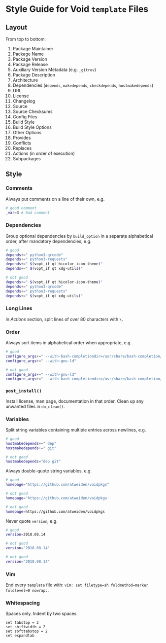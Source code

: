 Style Guide for Void `template` Files
=====================================

Layout
------

From top to bottom:

1. Package Maintainer
1. Package Name
1. Package Version
1. Package Release
1. Auxiliary Version Metadata (e.g. `_gitrev`)
1. Package Description
1. Architecture
1. Dependencies (`depends`, `makedepends`, `checkdepends`, `hostmakedepends`)
1. URL
1. License
1. Changelog
1. Source
1. Source Checksums
1. Config Files
1. Build Style
1. Build Style Options
1. Other Options
1. Provides
1. Conflicts
1. Replaces
1. Actions (in order of execution)
1. Subpackages

Style
-----

### Comments

Always put comments on a line of their own, e.g.

```sh
# good comment
_var=3 # bad comment
```

### Dependencies

Group optional dependencies by `build_option` in a separate alphabetical
order, after mandatory dependencies, e.g.

```sh
# good
depends+=" python3-qrcode"
depends+=" python3-requests"
depends+=" $(vopt_if qt hicolor-icon-theme)"
depends+=" $(vopt_if qt xdg-utils)"
```

```sh
# not good
depends+=" $(vopt_if qt hicolor-icon-theme)"
depends+=" python3-qrcode"
depends+=" python3-requests"
depends+=" $(vopt_if qt xdg-utils)"
```

### Long Lines

In *Actions* section, split lines of over 80 characters with `\`.

### Order

Always sort items in alphabetical order when appropriate, e.g.

```sh
# good
configure_args+=" --with-bash-completiondir=/usr/share/bash-completion/completions"
configure_args+=" --with-gnu-ld"
```

```sh
# not good
configure_args+=" --with-gnu-ld"
configure_args+=" --with-bash-completiondir=/usr/share/bash-completion/completions"
```

### `post_install()`

Install license, man page, documentation in that order. Clean up any
unwanted files in `do_clean()`.

### Variables

Split string variables containing multiple entries across newlines, e.g.

```sh
# good
hostmakedepends+=" dep"
hostmakedepends+=" git"
```

```sh
# not good
hostmakedepends="dep git"
```

Always double-quote string variables, e.g.

```sh
# good
homepage="https://github.com/atweiden/voidpkgs"
```

```sh
# not good
homepage='https://github.com/atweiden/voidpkgs'
```

```sh
# not good
homepage=https://github.com/atweiden/voidpkgs
```

Never quote `version`, e.g.

```sh
# good
version=2018.08.14
```

```sh
# not good
version='2018.08.14'
```

```sh
# not good
version="2018.08.14"
```

### Vim

End every `template` file with: `vim: set filetype=sh foldmethod=marker foldlevel=0 nowrap:`.

### Whitespacing

Spaces only. Indent by two spaces.

```vim
set tabstop = 2
set shiftwidth = 2
set softtabstop = 2
set expandtab
```
